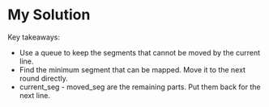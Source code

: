 # My Solution

Key takeaways:
- Use a queue to keep the segments that cannot be moved by the current line.
- Find the minimum segment that can be mapped. Move it to the next round directly.
- current_seg - moved_seg are the remaining parts. Put them back for the next line.

